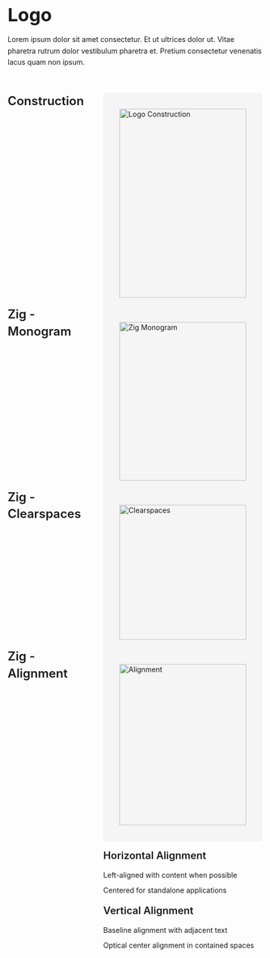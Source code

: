 <div style="display: flex; gap: 2rem;">
  <div style="flex: 1; max-width: 800px;">
    <h1 style="font-size: 2.25rem; font-weight: bold; margin-bottom: 1rem;">Logo</h1>
    <p style="margin: 1rem 0; line-height: 1.6;">Lorem ipsum dolor sit amet consectetur. Et ut ultrices dolor ut. Vitae pharetra rutrum dolor vestibulum pharetra et. Pretium consectetur venenatis lacus quam non ipsum.</p>
    
   <div style="display: flex; gap: 2rem; margin: 3rem 0;">
      <div style="flex: 1;">
        <h2 style="margin: 0; font-size: 1.5rem; font-weight: 600; line-height: 1.4;">Construction</h2>
      </div>
      <div style="flex: 2;">
        <div style="background: #f5f5f5; padding: 2rem; border-radius: 4px;">
          <img src="/api/placeholder/800/400" alt="Logo Construction" style="width: 100%; height: auto; display: block;" />
        </div>
        <h3 style="font-size: 1.25rem; font-weight: 600; margin: 1rem 0;">We call our symbol The Zig</h3>
        <p style="margin: 1rem 0; line-height: 1.6;">The Zig stands for motion, spontaneity and energy. It speaks to the restless energy of the future generations and their desire to create their perfect world.</p>
        <p style="margin: 1rem 0; line-height: 1.6;">The Zig is the graphic encapsulation of our narrative and serves to identify everything that we represent. It is a living object that's always in motion. The V approximation represents the 'resting' state of the Zig.</p>
      </div>
    </div>

   <div style="display: flex; gap: 2rem; margin: 3rem 0;">
      <div style="flex: 1;">
        <h2 style="margin: 0; font-size: 1.5rem; font-weight: 600; line-height: 1.4;">Zig - Monogram</h2>
      </div>
      <div style="flex: 2;">
        <div style="background: #f5f5f5; padding: 2rem; border-radius: 4px;">
          <img src="/api/placeholder/800/400" alt="Zig Monogram" style="width: 100%; height: auto; display: block;" />
        </div>
        <p style="margin: 1rem 0; line-height: 1.6;">The Zig monogram serves as our icon mark, designed for recognition at smaller scales and as a memorable brand element.</p>
        <ul style="list-style: none; padding: 0; margin: 1rem 0;">
          <li style="margin: 0.5rem 0; line-height: 1.6;">App icons</li>
          <li style="margin: 0.5rem 0; line-height: 1.6;">Favicons</li>
          <li style="margin: 0.5rem 0; line-height: 1.6;">Social media avatars</li>
          <li style="margin: 0.5rem 0; line-height: 1.6;">Small-scale applications</li>
        </ul>
      </div>
    </div>

   <div style="display: flex; gap: 2rem; margin: 3rem 0;">
      <div style="flex: 1;">
        <h2 style="margin: 0; font-size: 1.5rem; font-weight: 600; line-height: 1.4;">Zig - Clearspaces</h2>
      </div>
      <div style="flex: 2;">
        <div style="background: #f5f5f5; padding: 2rem; border-radius: 4px;">
          <img src="/api/placeholder/800/400" alt="Clearspaces" style="width: 100%; height: auto; display: block;" />
        </div>
        <ul style="list-style: none; padding: 0; margin: 1rem 0;">
          <li style="margin: 0.5rem 0; line-height: 1.6;"><strong>Minimum Clearspace</strong>: Equal to the height of the Zig monogram</li>
          <li style="margin: 0.5rem 0; line-height: 1.6;"><strong>Protected Area</strong>: No other visual elements may intrude into this space</li>
          <li style="margin: 0.5rem 0; line-height: 1.6;"><strong>Scaling</strong>: Clearspace scales proportionally with logo size</li>
        </ul>
      </div>
    </div>

   <div style="display: flex; gap: 2rem; margin: 3rem 0;">
      <div style="flex: 1;">
        <h2 style="margin: 0; font-size: 1.5rem; font-weight: 600; line-height: 1.4;">Zig - Alignment</h2>
      </div>
      <div style="flex: 2;">
        <div style="background: #f5f5f5; padding: 2rem; border-radius: 4px;">
          <img src="/api/placeholder/800/400" alt="Alignment" style="width: 100%; height: auto; display: block;" />
        </div>
        <h3 style="font-size: 1.25rem; font-weight: 600; margin: 1rem 0;">Horizontal Alignment</h3>
        <ul style="list-style: none; padding: 0; margin: 1rem 0;">
          <li style="margin: 0.5rem 0; line-height: 1.6;">Left-aligned with content when possible</li>
          <li style="margin: 0.5rem 0; line-height: 1.6;">Centered for standalone applications</li>
        </ul>
        <h3 style="font-size: 1.25rem; font-weight: 600; margin: 1rem 0;">Vertical Alignment</h3>
        <ul style="list-style: none; padding: 0; margin: 1rem 0;">
          <li style="margin: 0.5rem 0; line-height: 1.6;">Baseline alignment with adjacent text</li>
          <li style="margin: 0.5rem 0; line-height: 1.6;">Optical center alignment in contained spaces</li>
        </ul>
      </div>
    </div>
  </div>
</div>
